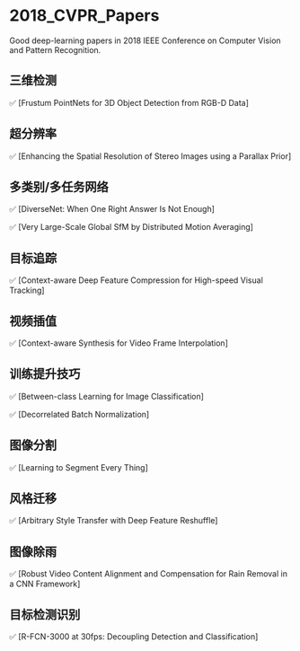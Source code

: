 # 2018_CVPR_Papers
Good deep-learning papers in 2018 IEEE Conference on Computer Vision and Pattern Recognition.

## 三维检测

:white_check_mark: [Frustum PointNets for 3D Object Detection from RGB-D Data]

## 超分辨率

:white_check_mark: [Enhancing the Spatial Resolution of Stereo Images using a Parallax Prior]

## 多类别/多任务网络

:white_check_mark: [DiverseNet: When One Right Answer Is Not Enough]

:white_check_mark: [Very Large-Scale Global SfM by Distributed Motion Averaging]

## 目标追踪

:white_check_mark: [Context-aware Deep Feature Compression for High-speed Visual Tracking]

## 视频插值

:white_check_mark: [Context-aware Synthesis for Video Frame Interpolation]

## 训练提升技巧

:white_check_mark: [Between-class Learning for Image Classification]

:white_check_mark: [Decorrelated Batch Normalization]

## 图像分割

:white_check_mark: [Learning to Segment Every Thing]

## 风格迁移

:white_check_mark: [Arbitrary Style Transfer with Deep Feature Reshuffle]

## 图像除雨

:white_check_mark: [Robust Video Content Alignment and Compensation for Rain Removal in a CNN Framework]

## 目标检测识别

:white_check_mark: [R-FCN-3000 at 30fps: Decoupling Detection and Classification]
